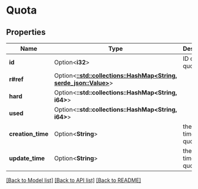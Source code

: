 # Quota

## Properties

Name | Type | Description | Notes
------------ | ------------- | ------------- | -------------
**id** | Option<**i32**> | ID of the quota | [optional]
**r#ref** | Option<[**::std::collections::HashMap<String, serde_json::Value>**](serde_json::Value.md)> |  | [optional]
**hard** | Option<**::std::collections::HashMap<String, i64>**> |  | [optional]
**used** | Option<**::std::collections::HashMap<String, i64>**> |  | [optional]
**creation_time** | Option<**String**> | the creation time of the quota | [optional]
**update_time** | Option<**String**> | the update time of the quota | [optional]

[[Back to Model list]](../README.md#documentation-for-models) [[Back to API list]](../README.md#documentation-for-api-endpoints) [[Back to README]](../README.md)


